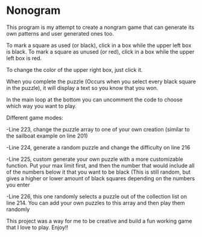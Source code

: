 # Nonogram
This program is my attempt to create a nongram game that can generate its own patterns and user generated ones too.

To mark a square as used (or black), click in a box while the upper left box is black.
To mark a square as unused (or red), click in a box while the upper left box is red.

To change the color of the upper right box, just click it.

When you complete the puzzle (Occurs when you select every black square in the puzzle), it will display a text so you know that you won.

In the main loop at the bottom you can uncomment the code to choose which way you want to play.

Different game modes:

-Line 223, change the puzzle array to one of your own creation (similar to the sailboat example on line 201)

-Line 224, generate a random puzzle and change the difficulty on line 216

-Line 225, custom generate your own puzzle with a more customizable function. Put your max limit first, and then the number that would include all of the numbers below it that you want to be black (This is still random, but gives a higher or lower amount of black squares depending on the numbers you enter

-Line 226, this one randomly selects a puzzle out of the collection list on line 214. You can add your own puzzles to this array and then play them randomly

This project was a way for me to be creative and build a fun working game that I love to play. Enjoy!!
